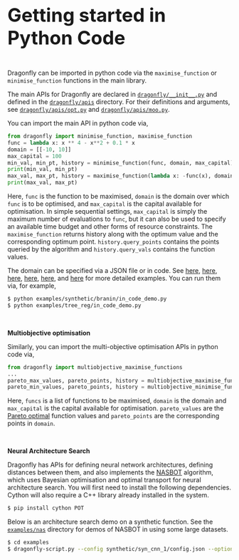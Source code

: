 <span style="font-size:3em">**Getting started in Python Code**</span>

&nbsp;

Dragonfly can be
imported in python code via the `maximise_function` or `minimise_function` functions in
the main library.


The main APIs for Dragonfly are declared in
[`dragonfly/__init__.py`](https://github.com/dragonfly/dragonfly/tree/master/dragonfly/__init__.py) and defined in the
[`dragonfly/apis`](https://github.com/dragonfly/dragonfly/tree/master/dragonfly/apis) directory.
For their definitions and arguments, see
[`dragonfly/apis/opt.py`](https://github.com/dragonfly/dragonfly/tree/master/dragonfly/apis/opt.py) and
[`dragonfly/apis/moo.py`](https://github.com/dragonfly/dragonfly/tree/master/dragonfly/apis/moo.py).


You can import the main API in python code via,
```python
from dragonfly import minimise_function, maximise_function
func = lambda x: x ** 4 - x**2 + 0.1 * x
domain = [[-10, 10]]
max_capital = 100
min_val, min_pt, history = minimise_function(func, domain, max_capital)
print(min_val, min_pt)
max_val, max_pt, history = maximise_function(lambda x: -func(x), domain, max_capital)
print(max_val, max_pt)
```
Here, `func` is the function to be maximised,
`domain` is the domain over which `func` is to be optimised,
and `max_capital` is the capital available for optimisation.
In simple sequential settings, `max_capital` is simply the maximum number of evaluations
to `func`, but it can also be used to specify an available time budget and other forms
of resource constraints. The `maximise_function` returns history along with the optimum
value
and the corresponding optimum point. `history.query_points` contains the points queried by
the
algorithm and `history.query_vals` contains the function values.


The domain can be specified via a JSON file or in code.
See 
[here](https://github.com/dragonfly/examples/synthetic/branin/in_code_demo.py),
[here](https://github.com/dragonfly/examples/synthetic/hartmann6_4/in_code_demo.py),
[here](https://github.com/dragonfly/examples/synthetic/discrete_euc/in_code_demo_1.py),
[here](https://github.com/dragonfly/examples/synthetic/discrete_euc/in_code_demo_2.py),
[here](https://github.com/dragonfly/examples/tree_reg/in_code_demo.py),
and
[here](https://github.com/dragonfly/examples/nas/demo_nas.py)
for more detailed examples.
You can run them via, for example,
```bash
$ python examples/synthetic/branin/in_code_demo.py
$ python examples/tree_reg/in_code_demo.py
```


&nbsp;

**Multiobjective optimisation**

Similarly, you can import the multi-objective optimisation APIs in python code via,
```python
from dragonfly import multiobjective_maximise_functions
...
pareto_max_values, pareto_points, history = multiobjective_maximise_functions(funcs, domain, max_capital)
pareto_min_values, pareto_points, history = multiobjective_minimise_functions(funcs, domain, max_capital)
```
Here, `funcs` is a list of functions to be maximised,
`domain` is the domain  and `max_capital` is the capital available for optimisation.
`pareto_values` are the
[Pareto optimal](https://en.wikipedia.org/wiki/Multi-objective_optimization#Introduction)
function values and `pareto_points` are the corresponding points in `domain`.


&nbsp;


**Neural Architecture Search**

Dragonfly has APIs for defining neural network architectures, defining distances
between them, and also implements the
[NASBOT](https://arxiv.org/pdf/1802.07191.pdf) algorithm,
which uses Bayesian optimisation and optimal transport for neural architecture search.
You will first need to install the following dependencies.
Cython will also require
a C++ library already installed in the system.
```bash
$ pip install cython POT
```

Below is an architecture search demo on a synthetic function.
See the [`examples/nas`](https://github.com/dragonfly/dragonfly/tree/master/examples/nas) directory for demos of NASBOT in using some large
datasets.
```bash
$ cd examples
$ dragonfly-script.py --config synthetic/syn_cnn_1/config.json --options options_files/options_example.txt
```

